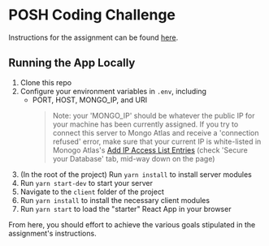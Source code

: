 # POSH Coding Challenge

Instructions for the assignment can be found [here](https://poshgroup.notion.site/POSH-Take-Home-Coding-Challenge-9e0934388c9b4c808cd9c320c37b31e1).

## Running the App Locally

1. Clone this repo
2. Configure your environment variables in `.env`, including
   - PORT, HOST, MONGO_IP, and URI
     > Note: your 'MONGO_IP' should be whatever the public IP for your machine has been currently assigned. If you try to connect this server to Mongo Atlas and receive a 'connection refused' error, make sure that your current IP is white-listed in Monogo Atlas's [Add IP Access List Entries](https://www.mongodb.com/docs/atlas/#add-ip-access-list-entries) (check 'Secure your Database' tab, mid-way down on the page)
3. (In the root of the project) Run `yarn install` to install server modules
4. Run `yarn start-dev` to start your server
5. Navigate to the `client` folder of the project
6. Run `yarn install` to install the necessary client modules
7. Run `yarn start` to load the "starter" React App in your browser

From here, you should effort to achieve the various goals stipulated in the assignment's instructions.
